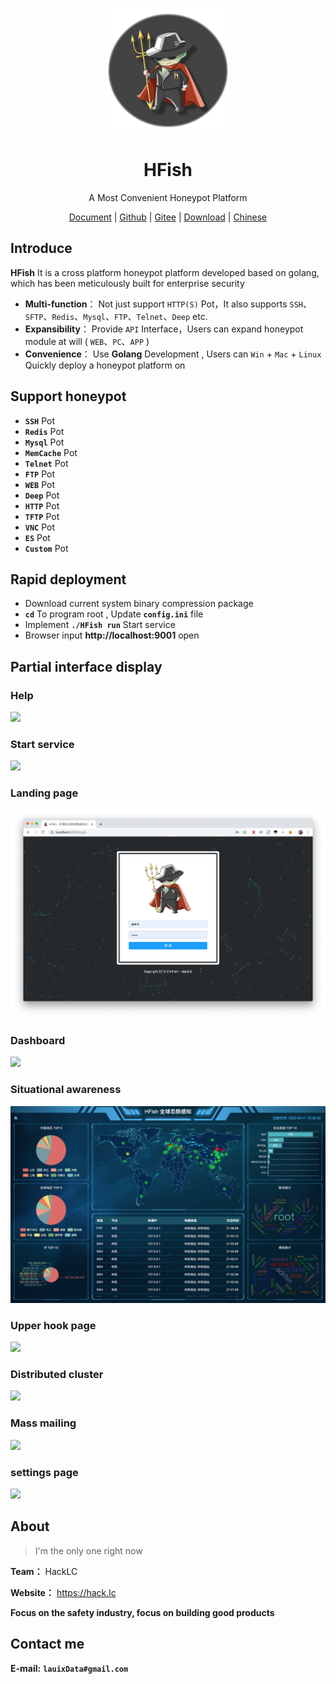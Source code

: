 <p align="center">
  <a href="https://hfish.io/" target="_blank">
    <img width="200" src="images/logo.png">
  </a>
</p>

<h1 align="center">HFish </h1>
<p align="center">A Most Convenient Honeypot Platform</p>

<p  align="center">
<a href="https://hfish.io/docs/#/" target="_bank">Document</a>
<span>|</span>
<a href="https://github.com/hacklcx/HFish" target="_bank">Github</a>
<span>|</span>
<a href="https://gitee.com/lauix/HFish" target="_bank">Gitee</a>
<span>|</span>
<a href="https://github.com/hacklcx/HFish/releases" target="_bank">Download</a>
<span>|</span>
<a href="README_CN.md" target="_bank">Chinese</a>
</p>


## Introduce

**HFish** It is a cross platform honeypot platform developed based on golang, which has been meticulously built for enterprise security

- **Multi-function**： Not just support `HTTP(S)` Pot，It also supports `SSH`、`SFTP`、`Redis`、`Mysql`、`FTP`、`Telnet`、`Deep` etc.
- **Expansibility**： Provide `API` Interface，Users can expand honeypot module at will ( `WEB`、`PC`、`APP` )
- **Convenience**： Use **Golang** Development , Users can
 `Win` + `Mac` + `Linux` Quickly deploy a honeypot platform on

## Support honeypot

- **`SSH`** Pot
- **`Redis`** Pot
- **`Mysql`** Pot
- **`MemCache`** Pot
- **`Telnet`** Pot
- **`FTP`** Pot
- **`WEB`** Pot
- **`Deep`** Pot
- **`HTTP`** Pot
- **`TFTP`** Pot
- **`VNC`** Pot
- **`ES`** Pot
- **`Custom`** Pot

## Rapid deployment


- Download current system binary compression package
- **`cd`** To program root , Update **`config.ini`** file
- Implement **`./HFish run`** Start service
- Browser input **http://localhost:9001** open


## Partial interface display

### Help

![](./images/help.png)


### Start service


![](./images/run.png)


### Landing page


![](./images/login.png)


### Dashboard


![](./images/dashboard.png)


### Situational awareness


![](./images/data.png)


### Upper hook page


![](./images/fish.png)


### Distributed cluster


![](./images/colony.png)


### Mass mailing


![](./images/mail.png)


### settings page


![](./images/setting.png)


## About


> I'm the only one right now


**Team：** HackLC


**Website：** https://hack.lc


**Focus on the safety industry, focus on building good products**


## Contact me

**E-mail:** **`lauixData#gmail.com`**
